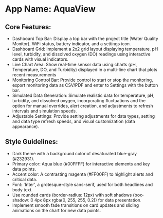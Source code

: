 # **App Name**: AquaView

## Core Features:

- Dashboard Top Bar: Display a top bar with the project title (Water Quality Monitor), WiFi status, battery indicator, and a settings icon.
- Dashboard Grid: Implement a 2x2 grid layout displaying temperature, pH level, turbidity, and dissolved oxygen (DO) readings using interactive cards with visual indicators.
- Live Chart Area: Show real-time sensor data using charts (pH, Temperature, DO, and Turbidity) displayed in a multi-line chart that plots recent measurements
- Monitoring Control Bar: Provide control to start or stop the monitoring, export monitoring data as CSV/PDF and enter to Settings with the button bar.
- Simulated Data Generation: Simulate realistic data for temperature, pH, turbidity, and dissolved oxygen, incorporating fluctuations and the option for manual overrides, alert creation, and adjustments to refresh intervals and simulation speeds.
- Adjustable Settings: Provide setting adjustments for data types, setting and data type refresh speeds, and visual customization (data appearance).

## Style Guidelines:

- Dark theme with a background color of desaturated blue-gray (#232931).
- Primary color: Aqua blue (#00FFFF) for interactive elements and key data points.
- Accent color: A contrasting magenta (#FF00FF) to highlight alerts and critical data.
- Font: 'Inter', a grotesque-style sans-serif, used for both headlines and body text.
- Use rounded cards (border-radius: 12px) with soft shadows (box-shadow: 0 4px 8px rgba(0, 255, 255, 0.2)) for data presentation.
- Implement smooth fade transitions on card updates and sliding animations on the chart for new data points.